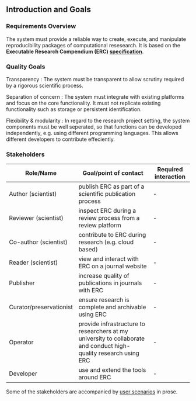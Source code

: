 ## Introduction and Goals

### Requirements Overview

The system must provide a reliable way to create, execute, and manipulate reproducibility packages of computational resesearch.
It is based on the **Executable Research Compendium (ERC) [specification](http://o2r.info/erc-spec)**.

### Quality Goals

Transparency
: The system must be transparent to allow scrutiny required by a rigorous scientific process.

Separation of concern
: The system must integrate with existing platforms and focus on the core functionality. It must not replicate existing functionality such as storage or persistent identification.

Flexibility & modularity
: In regard to the research project setting, the system components must be well seperated, so that functions can be developed independently, e.g. using different programming languages. This allows different developers to contribute effeciently.

### Stakeholders

Role/Name | Goal/point of contact | Required interaction
--------- | ------- | ------------
Author (scientist) | publish ERC as part of a scientific publication process | -
Reviewer (scientist) | inspect ERC during a review process from a review platform | -
Co-author (scientist) | contribute to ERC during research (e.g. cloud based) | -
Reader (scientist) | view and interact with ERC on a journal website | -
Publisher | increase quality of publications in journals with ERC | -
Curator/preservationist | ensure research is complete and archivable using ERC | -
Operator | provide infrastructure to researchers at my university to collaborate and conduct high-quality research using ERC | -
Developer | use and extend the tools around ERC | -

Some of the stakeholders are accompanied by [user scenarios](user-scenarios.md) in prose.
